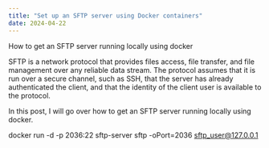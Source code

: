 ```yaml
---
title: "Set up an SFTP server using Docker containers"
date: 2024-04-22
---
```


How to get an SFTP server running locally using docker

SFTP is a network protocol that provides files access, file transfer, and file management over any reliable data stream. The protocol assumes that it is run over a secure channel, such as SSH, that the server has already authenticated the client, and that the identity of the client user is available to the protocol. 

In this post, I will go over how to get an SFTP server running locally using docker.

docker run -d -p 2036:22 sftp-server
sftp -oPort=2036 sftp_user@127.0.0.1